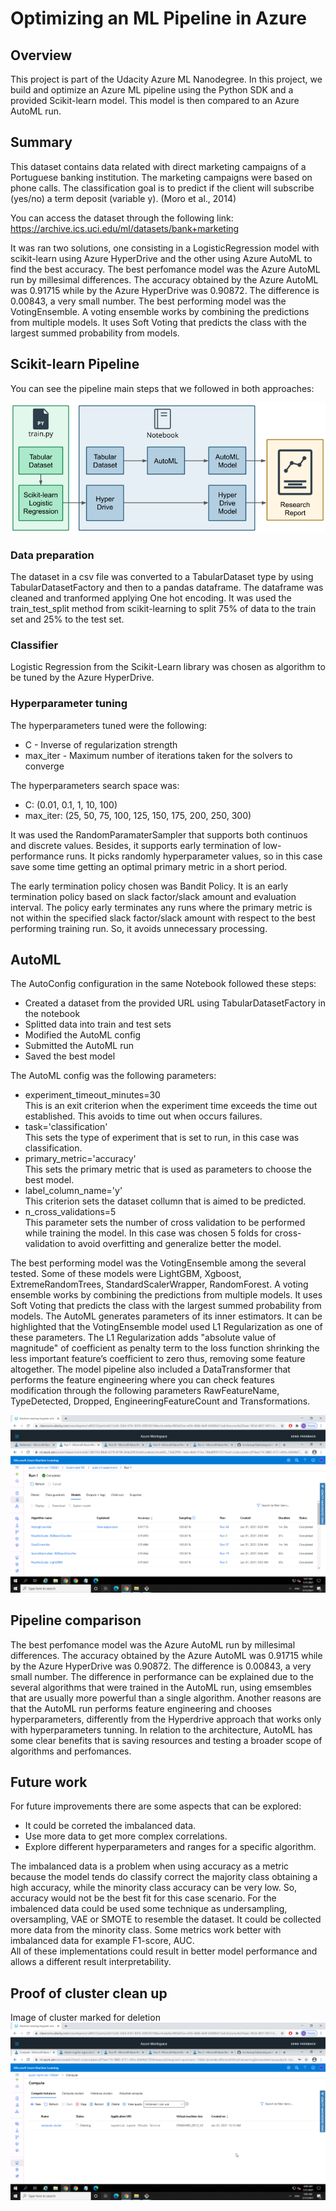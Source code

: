 # Optimizing an ML Pipeline in Azure

## Overview
This project is part of the Udacity Azure ML Nanodegree.
In this project, we build and optimize an Azure ML pipeline using the Python SDK and a provided Scikit-learn model.
This model is then compared to an Azure AutoML run.

## Summary
This dataset contains data related with direct marketing campaigns of a Portuguese banking institution. The marketing campaigns were based on phone calls.  The classification goal is to predict if the client will subscribe (yes/no) a term deposit (variable y). (Moro et al., 2014)

You can access the dataset through the following link:
https://archive.ics.uci.edu/ml/datasets/bank+marketing

It was ran two solutions, one consisting in a LogisticRegression model with scikit-learn using Azure HyperDrive and the other using Azure AutoML to find the best accuracy. 
The best perfomance model was the Azure AutoML run by millesimal differences. The accuracy obtained by the Azure AutoML was 0.91715 while by the Azure HyperDrive was 0.90872. The difference is 0.00843, a very small number. The best performing model was the VotingEnsemble. A voting ensemble works by combining the predictions from multiple models. It uses Soft Voting that predicts the class with the largest summed probability from models.

## Scikit-learn Pipeline

You can see the pipeline main steps that we followed in both approaches:

![diagram](./images/creating-and-optimizing-an-ml-pipeline.png)

### Data preparation
The dataset in a csv file was converted to a TabularDataset type by using TabularDatasetFactory and then to a pandas dataframe. The dataframe was cleaned and tranformed applying One hot encoding. It was used the train_test_split method from scikit-learning to split 75% of data to the train set and 25% to the test set.

### Classifier
Logistic Regression from the Scikit-Learn library was chosen as algorithm to be tuned by the Azure HyperDrive.

### Hyperparameter tuning 
The hyperparameters tuned were the following:   
* C - Inverse of regularization strength
* max_iter - Maximum number of iterations taken for the solvers to converge

The hyperparameters search space was:  
* C: (0.01, 0.1, 1, 10, 100)  
* max_iter: (25, 50, 75, 100, 125, 150, 175, 200, 250, 300)

It was used the RandomParamaterSampler that supports both continuos and discrete values. Besides, it supports early termination of low-performance runs.
It picks randomly hyperparameter values, so in this case save some time getting an optimal primary metric in a short period.

The early termination policy chosen was Bandit Policy. It is an early termination policy based on slack factor/slack amount and evaluation interval. The policy early terminates any runs where the primary metric is not within the specified slack factor/slack amount with respect to the best performing training run. So, it avoids unnecessary processing.

## AutoML
The AutoConfig configuration in the same Notebook followed these steps:

* Created a dataset from the provided URL using TabularDatasetFactory in the notebook
* Splitted data into train and test sets
* Modified the AutoML config
* Submitted the AutoML run
* Saved the best model

The AutoML config was the following parameters:
* experiment_timeout_minutes=30  
  This is an exit criterion when the experiment time exceeds the time out established. This avoids to time out when occurs failures.
* task='classification'  
  This sets the type of experiment that is set to run, in this case was classification.
* primary_metric='accuracy'  
  This sets the primary metric that is used as parameters to choose the best model.
* label_column_name='y'  
  This criterion sets the dataset collumn that is aimed to be predicted.
* n_cross_validations=5  
  This parameter sets the number of cross validation to be performed while training the model. In this case was chosen 5 folds for cross-validation to avoid overfitting and generalize better the model. 

The best performing model was the VotingEnsemble among the several tested. Some of these models were LightGBM, Xgboost, ExtremeRandomTrees, StandardScalerWrapper, RandomForest. A voting ensemble works by combining the predictions from multiple models. It uses Soft Voting that predicts the class with the largest summed probability from models. The AutoML generates parameters of its inner estimators. It can be highlighted that the VotingEnsemble model used L1 Regularization as one of these parameters. The L1 Regularization adds "absolute value of magnitude" of coefficient as penalty term to the loss function shrinking the less important feature’s coefficient to zero thus, removing some feature altogether. The model pipeline also included a DataTransformer that performs the feature engineering where you can check features modification through the following parameters RawFeatureName, TypeDetected, Dropped, EngineeringFeatureCount and Transformations.

![best_automl](/images/best-automl-model.png)

## Pipeline comparison
The best perfomance model was the Azure AutoML run by millesimal differences. The accuracy obtained by the Azure AutoML was 0.91715 while by the Azure HyperDrive was 0.90872. The difference is 0.00843, a very small number. The difference in performance can be explained due to the several algorithms that were trained in the AutoML run, using emsembles that are usually more powerful than a single algorithm. Another reasons are that the AutoML run performs feature engineering and chooses hyperparameters, differently from the Hyperdrive approach that works only with hyperparameters tunning.
In relation to the architecture, AutoML has some clear benefits that is saving resources and testing a broader scope of algorithms and perfomances.

## Future work
For future improvements there are some aspects that can be explored:

* It could be correted  the imbalanced data.
* Use more data to get more complex correlations.
* Explore different hyperparameters and ranges for a specific algorithm.

The imbalanced data is a problem when using accuracy as a metric because the model tends do classify correct the majority class obtaining a high accuracy, while the minority class accuracy can be very low. So, accuracy would not be the best fit for this case scenario. For the imbalenced data could be used some technique as undersampling, oversampling, VAE or SMOTE to resemble the dataset. It could be collected more data from the minority class. Some metrics work better with imbalanced data for example F1-score, AUC.  
All of these implementations could result in better model performance and allows a different result interpretability.

## Proof of cluster clean up
Image of cluster marked for deletion
![deleted_cluster](./images/deleting-cluster.png)
